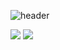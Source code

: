![header](https://capsule-render.vercel.app/api?type=waving&color=gradient&height=300&section=header&text=welcome😊😊)

<img src="https://img.shields.io/badge/#00599C??style=flat-square&logo=cplusplus&logoColor=white"/>

<img src="https://img.shields.io/badge/Python-3776AB?style=flat-square&logo=Python&logoColor=white"/>
